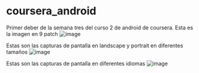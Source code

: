 # coursera_android
Primer deber de la semana tres del curso 2 de android de coursera. 
Esta es la imagen en 9 patch  ![image](https://user-images.githubusercontent.com/69439592/89814775-4c544080-db09-11ea-9aee-45717422478b.png)

Estas son las capturas de pantalla en landscape y portrait en diferentes tamaños ![image](https://user-images.githubusercontent.com/69439592/89813170-dbac2480-db06-11ea-8365-03dde5c7915e.png)

Estas son las capturas de pantalla en diferentes idiomas ![image](https://user-images.githubusercontent.com/69439592/89813205-ecf53100-db06-11ea-8405-0ca76179ffc5.png)

